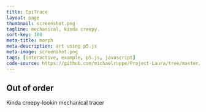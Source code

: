 ```yaml
---
title: EpiTrace
layout: page
thumbnail: screenshot.png
tagline: mechanical, kinda creepy.
sort-key: 100
meta-title: morph
meta-description: art using p5.js
meta-image: screenshot.png
tags: [interactive, example, p5.js, javascript]
code-source: https://github.com/michaelruppe/Project-Laura/tree/master/fourier-trace
---
```


## Out of order
Kinda creepy-lookin mechanical tracer

<div id="sketch-holder"></div>

<script src="https://cdnjs.cloudflare.com/ajax/libs/p5.js/0.7.0/p5.min.js"></script>
<script src="https://cdnjs.cloudflare.com/ajax/libs/p5.js/0.7.0/addons/p5.dom.min.js"></script>

<script src="https://michaelruppe.github.io/Project-Laura/fourier-trace/sketch.js">
<script src="https://michaelruppe.github.io/Project-Laura/fourier-trace/fourier.js">
